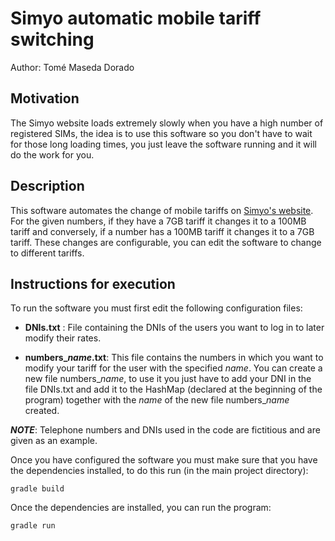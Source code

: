 # Simyo automatic mobile tariff switching

Author: Tomé Maseda Dorado

## Motivation

The Simyo website loads extremely slowly when you have a high number of registered SIMs, the idea is to use this software so you don't have to wait for those long loading times, you just leave the software running and it will do the work for you.

## Description

This software automates the change of mobile tariffs on [Simyo's website](https://www.simyo.es/).
For the given numbers, if they have a 7GB tariff it changes it to a 100MB tariff and conversely, if a number has a 100MB tariff it changes it to a 7GB tariff.
These changes are configurable, you can edit the software to change to different tariffs.

## Instructions for execution

To run the software you must first edit the following configuration files:

* **DNIs.txt** : File containing the DNIs of the users you want to log in to later modify their rates.

* **numbers_*name*.txt**: This file contains the numbers in which you want to modify your tariff for the user with the specified *name*. You can create a new file numbers_*name*, to use it you just have to add your DNI in the file DNIs.txt and add it to the HashMap (declared at the beginning of the program) together with the *name* of the new file numbers_*name* created.

**_NOTE_**: Telephone numbers and DNIs used in the code are fictitious and are given as an example.

Once you have configured the software you must make sure that you have the dependencies installed, to do this run (in the main project directory):

    gradle build

Once the dependencies are installed, you can run the program:

    gradle run

